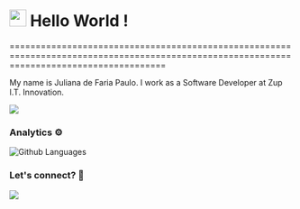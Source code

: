 
<h1><img src="https://emojis.slackmojis.com/emojis/images/1531849430/4246/blob-sunglasses.gif?1531849430" width="30"/> Hello World ! </h1>
==========================================================================================================================================


My name is Juliana de Faria Paulo. I work as a Software Developer at Zup I.T. Innovation.

![](http://estruyf-github.azurewebsites.net/api/VisitorHit?user=julianafpaulo&repo=julianafpaulo&countColorcountColor)

### Analytics ⚙️

![Github Languages](https://github-readme-stats.vercel.app/api/top-langs/?username=julianafpaulo&layout=compact&count_private=true)

### Let's connect? 🤝

<p align="left">

<a href="https://www.linkedin.com/in/juliana-de-faria-paulo-3b3804105/"><img src="https://img.shields.io/badge/-LinkedIn-0077B5?style=flat&logo=Linkedin&logoColor=white"/></a>

</p>
